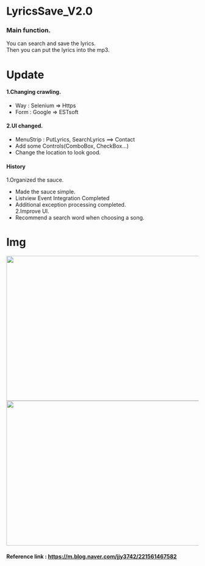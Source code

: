 # LyricsSave_V2.0
### Main function.
You can search and save the lyrics.         
Then you can put the lyrics into the mp3.

# Update
#### 1.Changing crawling.
 * Way : Selenium => Https
 * Form : Google => ESTsoft

#### 2.UI changed.
 * MenuStrip : PutLyrics, SearchLyrics ==> Contact
 * Add some Controls(ComboBox, CheckBox...)
 * Change the location to look good.


#### History
 1.Organized the sauce.  
 * Made the sauce simple.
 * Listview Event Integration Completed
 * Additional exception processing completed.   
 2.Improve UI.
 * Recommend a search word when choosing a song.

# Img
<img src=https://user-images.githubusercontent.com/90036120/135640601-86e2a713-3c4a-4370-a34e-de01bb5a80d4.JPG width="600" height="380"/>
    
<img src=https://user-images.githubusercontent.com/90036120/135640612-32ee5873-f81a-44e5-9877-c5b7d0e1c7cd.JPG width="600" height="380"/> 

#### Reference link : https://m.blog.naver.com/jjy3742/221561467582
